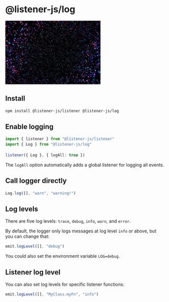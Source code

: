 # @listener-js/log

![log](media/log.gif)

## Install

```bash
npm install @listener-js/listener @listener-js/log
```

## Enable logging

```ts
import { listener } from "@listener-js/listener"
import { Log } from "@listener-js/log"

listener({ Log }, { logAll: true })
```

The `logAll` option automatically adds a global listener for logging all events.

## Call logger directly

```ts
Log.log([], "warn", "warning!")
```

## Log levels

There are five log levels: `trace`, `debug`, `info`, `warn`, and `error`.

By default, the logger only logs messages at log level `info` or above, but you can change that:

```js
emit.logLevel([], "debug")
```

You could also set the environment variable `LOG=debug`.

## Listener log level

You can also set log levels for specific listener functions:

```js
emit.logLevel([], "MyClass.myFn", "info")
```
